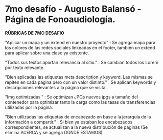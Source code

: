 # 7mo desafío - Augusto Balansó - Página de Fonoaudiología.

**RÚBRICAS DE 7MO DESAFIO**

"Aplicar un mapa y un extend en nuestro proyecto" : Se agrega mapa para los colores de las redes sociales linkeadas en el footer, también un extend para aplicar sobre una clase ya existente.

"Todos sus textos aportan relevancia al sitio." : Se cambian todos los Lorem por texto relevante.

"Bien aplicadas las etiquetas meta description y keyword. Las mismas se repiten en cada página pero con un valor distinto." : Se aplican keywords y descripciones relevantes a la página que se visita.

"Img optimizadas." : Se optimizan JPGs nuevos jpgs a tamaño del contenedor para optimizar tanto la carga como las tasas de transferencias utilizadas por la página.

"Bien utilizadas las etiquetas de encabezado en base a la jerarquía de la información a compartir." : Si bien ya estaban los encabezados correspondientes, se actualizan a la nueva distribución de páginas (Se elimina ACERCA y se agrega DONDE ESTAMOS)

